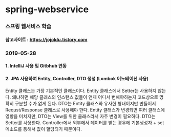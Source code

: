 # spring-webservice

### 스프링 웹서비스 학습

#### 참고사이트 : https://jojoldu.tistory.com

### 2019-05-28
#### 1. IntelliJ 사용 및 Gitbhub 연동

#### 2. JPA 사용하여 Entity, Controller, DTO 생성 (Lombok 어노테이션 사용)

Entity 클래스는 가장 기본적인 클래스이다. Entity 클래스에서 Setter는 사용하지 않는다. 왜냐하면 해당 클래스의 인스턴스 값들이 언제 어디서 변해야하는지 코드상으로 명확히 구분할 수가 없게 된다.
DTO는 Entity 클래스와 유사한 형태이지만 만들어서 Requst/Response 클래스로 사용해야 한다. Entity 클래스가 변경되면 여러 클래스에 영향을 미치지만, DTO는 View를 위한 클래스라서 자주 변경이 필요하다.
DTO는 Setter를 사용한다. Controller에서 외부에서 데이터를 받는 경우에 기본생성자 + set메소드를 통해서 값이 할당되기 때문이다.
